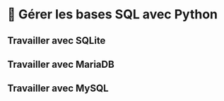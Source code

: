 # 🐍 Gérer les bases SQL avec Python

## Travailler avec SQLite



## Travailler avec MariaDB



## Travailler avec MySQL


